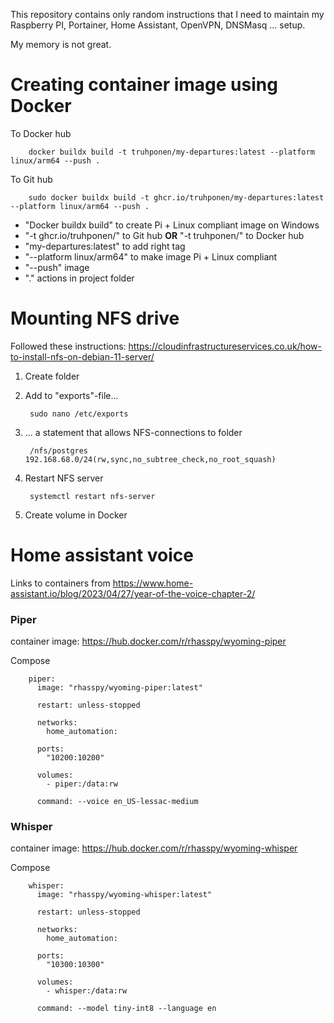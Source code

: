 This repository contains only random instructions that I need to maintain my Raspberry PI, Portainer, Home Assistant, OpenVPN, DNSMasq ... setup.

My memory is not great.

# Creating container image using Docker

To Docker hub

        docker buildx build -t truhponen/my-departures:latest --platform linux/arm64 --push .
        
To Git hub

        sudo docker buildx build -t ghcr.io/truhponen/my-departures:latest --platform linux/arm64 --push .


* "Docker buildx build" to create Pi + Linux compliant image on Windows
* "-t ghcr.io/truhponen/" to Git hub **OR** "-t truhponen/" to Docker hub
* "my-departures:latest" to add right tag
* "--platform linux/arm64" to make image Pi + Linux compliant
* "--push" image
* "." actions in project folder


# Mounting NFS drive


Followed these instructions: https://cloudinfrastructureservices.co.uk/how-to-install-nfs-on-debian-11-server/

1. Create folder

2. Add to "exports"-file...

        sudo nano /etc/exports

3. ... a statement that allows NFS-connections to folder

        /nfs/postgres 192.168.68.0/24(rw,sync,no_subtree_check,no_root_squash)

4. Restart NFS server

        systemctl restart nfs-server
        
5. Create volume in Docker

# Home assistant voice

Links to containers from https://www.home-assistant.io/blog/2023/04/27/year-of-the-voice-chapter-2/

### Piper

container image: https://hub.docker.com/r/rhasspy/wyoming-piper

Compose 

        piper:
          image: "rhasspy/wyoming-piper:latest"
          
          restart: unless-stopped
          
          networks:
            home_automation:
        
          ports:
            "10200:10200"
            
          volumes:
            - piper:/data:rw
            
          command: --voice en_US-lessac-medium

### Whisper

container image: https://hub.docker.com/r/rhasspy/wyoming-whisper

Compose 

        whisper:
          image: "rhasspy/wyoming-whisper:latest"
          
          restart: unless-stopped
          
          networks:
            home_automation:
        
          ports:
            "10300:10300"
            
          volumes:
            - whisper:/data:rw
            
          command: --model tiny-int8 --language en
